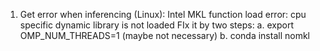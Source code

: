 1. Get  error when inferencing (Linux):
Intel MKL function load error: cpu specific dynamic library is not loaded
FIx it by two steps:
a. export OMP_NUM_THREADS=1 (maybe not necessary)
b. conda install nomkl